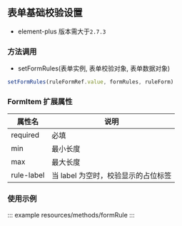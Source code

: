 ## 表单基础校验设置

- element-plus 版本需大于`2.7.3`

### 方法调用

- setFormRules(表单实例, 表单校验对象, 表单数据对象)

```js
setFormRules(ruleFormRef.value, formRules, ruleForm)
```

### FormItem 扩展属性

| 属性名     | 说明                                |
| ---------- | ----------------------------------- |
| required   | 必填                                |
| min        | 最小长度                            |
| max        | 最大长度                            |
| rule-label | 当 label 为空时，校验显示的占位标签 |

### 使用示例

::: example
resources/methods/formRule
:::
